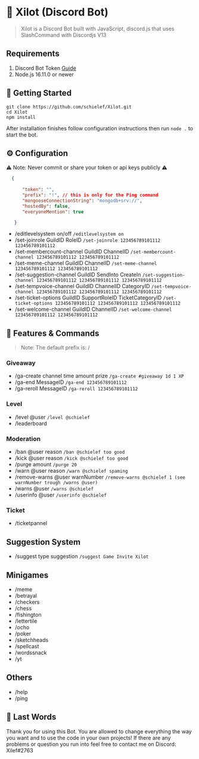 # 🤖 Xilot (Discord Bot)
> Xilot is a Discord Bot built with JavaScript, discord.js that uses SlashCommand with Discordjs V13

## Requirements
1. Discord Bot Token [Guide](https://discordjs.guide/preparations/setting-up-a-bot-application.html#creating-your-bot)
2. Node.js 16.11.0 or newer

## 🚀 Getting Started

```
git clone https://github.com/schielef/Xilot.git
cd Xilot
npm install
```
After installation finishes follow configuration instructions then run ``node .`` to start the bot.

## ⚙️ Configuration
⚠️ Note: Never commit or share your token or api keys publicly ⚠️
```json
  {
      
      "token": "",
      "prefix": "!", // this is only for the Ping command
      "mongooseConnectionString": "mongodb+srv://",
      "hostedBy": false,
      "everyoneMention": true

   }
```
- /editlevelsystem on/off
 ``/editlevelsystem on``
- /set-joinrole GuildID RoleID
 ``/set-joinrole 123456789101112 123456789101112``
- /set-membercount-channel GuildID ChannelID
 ``/set-membercount-channel 123456789101112 123456789101112``
- /set-meme-channel GuildID ChannelID
 ``/set-meme-channel 123456789101112 123456789101112``
- /set-suggestion-channel GuildID SendInto CreateIn
 ``/set-suggestion-channel 123456789101112 123456789101112 123456789101112``
- /set-tempvoice-channel GuildID ChannelID CategoryID
 ``/set-tempvoice-channel 123456789101112 123456789101112 123456789101112``
- /set-ticket-options GuildID SupportRoleID TicketCategoryID
 ``/set-ticket-options 123456789101112 123456789101112 123456789101112``
- /set-welcome-channel GuildID ChannelID
 ``/set-welcome-channel 123456789101112 123456789101112``
 
## 📝 Features & Commands
> Note: The default prefix is: /
### Giveaway
- /ga-create channel time amount prize
 ``/ga-create #giveaway 1d 1 XP``
- /ga-end MessageID
 ``/ga-end 123456789101112``
- /ga-reroll MessageID
 ``/ga-reroll 123456789101112``
### Level
- /level @user
 ``/level @schielef``
- /leaderboard
### Moderation
- /ban @user reason
 ``/ban @schielef too good``
- /kick @user reason
 ``/kick @schielef too good``
- /purge amount
 ``/purge 20``
- /warn @user reason
 ``/warn @schielef spaming``
- /remove-warns @user warnNumber
 ``/remove-warns @schielef 1 (see warnNumber trough /warns @user)``
- /warns @user
 ``/warns @schielef``
- /userinfo @user
 ``/userinfo @schielef``
### Ticket
- /ticketpannel
## Suggestion System
- /suggest type suggestion
 ``/suggest Game Invite Xilot``
## Minigames
- /meme
- /betrayal
- /checkers
- /chess
- /fishington
- /lettertile
- /ocho
- /poker
- /sketchheads
- /spellcast
- /wordssnack
- /yt
## Others
- /help
- /ping

## 🤝 Last Words
Thank you for using this Bot. You are allowed to change everything the way you want and to use the code in your own projects! If there are any problems or question you run into feel free to contact me on Discord: Xilef#2763
